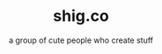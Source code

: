 <div align="center">
     <h1>shig.co</h1>
     <p>a group of cute people who create stuff</p>
</div>
